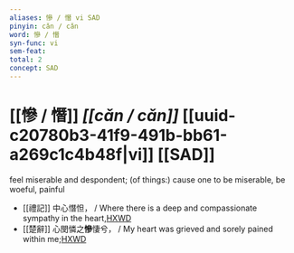 ```yaml
---
aliases: 慘 / 憯 vi SAD
pinyin: cǎn / cǎn
word: 慘 / 憯
syn-func: vi
sem-feat: 
total: 2
concept: SAD 
---
```

# [[慘 / 憯]] *[[cǎn / cǎn]]*  [[uuid-c20780b3-41f9-491b-bb61-a269c1c4b48f|vi]] [[SAD]]
feel miserable and despondent; (of things:) cause one to be miserable, be woeful, painful
 - [[禮記]] 中心憯怛， / Where there is a deep and compassionate sympathy in the heart,[HXWD](https://hxwd.org/textview.html?location=KR1d0052_tls_033-8a.5)
 - [[楚辭]] 心閔憐之**慘**悽兮， / My heart was grieved and sorely pained within me;[HXWD](https://hxwd.org/textview.html?location=KR4a0001_tls_008-4a.10)